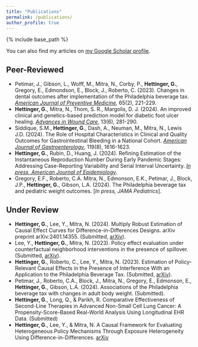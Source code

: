```yaml
---
title: "Publications"
permalink: /publications/
author_profile: true
---
```


{% include base_path %}

You can also find my articles on [my Google Scholar profile](https://scholar.google.com/citations?hl=en&tzom=240&user=KHAkXigAAAAJ).

## Peer-Reviewed
- Petimar, J., Gibson, L., Wolff, M., Mitra, N., Corby, P., **Hettinger, G.**, Gregory, E., Edmondson, E., Block, J., Roberto, C. (2023). Changes in dental outcomes after implementation of the Philadelphia beverage tax.
 [*American Journal of Preventive Medicine*](https://journals.sagepub.com/doi/10.1177/09622802241242323), 65(2), 221-229.
- **Hettinger, G.**, Mitra, N., Thom, S. R., Margolis, D. J. (2024). An improved clinical and genetics-based prediction model for diabetic foot ulcer healing. [*Advances in Wound Care*](https://doi.org/10.1089/wound.2023.0194), 13(6), 281-290.
- Siddique, S.M., **Hettinger, G.**, Dash, A., Neuman, M., Mitra, N., Lewis J.D. (2024). The Role of Hospital Characteristics in Clinical and Quality Outcomes for Gastrointestinal Bleeding in a National Cohort. [*American Journal of Gastroenterology*](https://pubmed.ncbi.nlm.nih.gov/38477470/), 119(8), 1616-1623.
- **Hettinger, G.**, Rubin, D., Huang, J. (2024). Refining Estimation of the Instantaneous Reproduction Number During Early Pandemic Stages: Addressing Case-Reporting Variability and Serial Interval Uncertainty. [*In press, American Journal of Epidemiology*](https://arxiv.org/abs/2302.12078).
- Gregory, E.F., Roberto, C.A. Mitra, N., Edmonson, E.K., Petimar, J., Block, J.P., **Hettinger, G.**, Gibson, L.A. (2024). The Philadelphia beverage tax and pediatric weight outcomes. [*In press, JAMA Pediatrics*].

## Under Review
- **Hettinger, G.**, Lee, Y., Mitra, N. (2024). Multiply Robust Estimation of Causal Effect Curves for Difference-in-Differences Designs. arXiv preprint arXiv:2401.14355. (Submitted, [arXiv](https://arxiv.org/abs/2401.14355)).
- Lee, Y., **Hettinger, G.**, Mitra, N. (2023). Policy effect evaluation under counterfactual neighborhood interventions in the presence of spillover. (Submitted, [arXiv](https://arxiv.org/abs/2303.06227)).
- **Hettinger, G.**, Roberto, C., Lee, Y., Mitra, N. (2023). Estimation of Policy-Relevant Causal Effects in the Presence of Interference With an Application to the Philadelphia Beverage Tax. (Submitted, [arXiv](https://arxiv.org/abs/2301.06697)).
- Petimar, J., Roberto, C.A., Block, J., Mitra, N., Gregory, E., Edmonson, E., **Hettinger, G.**, Gibson, L.A. (2024). Associations of the Philadelphia beverage tax with changes in adult body weight. (Submitted).
- **Hettinger, G.**, Long, Q., & Parikh, R. Comparative Effectiveness of Second-Line Therapies in Advanced Non-Small Cell Lung Cancer: A Propensity-Score-Based Real-World Analysis Using Longitudinal EHR Data. (Submitted)
- **Hettinger, G.**, Lee, Y., & Mitra, N. A Causal Framework for Evaluating Heterogeneous Policy Mechanisms Through Exposure Heterogeneity Using Difference-in-Differences. [arXiv](https://arxiv.org/abs/2408.16670)
